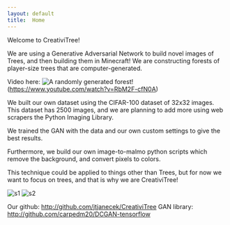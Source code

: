 ```yaml
---
layout: default
title:  Home
---
```


Welcome to CreativiTree!

We are using a Generative Adversarial Network to build novel images of Trees, and then building them in Minecraft! We are constructing forests of player-size trees that are computer-generated.

Video here:
![A randomly generated forest!](/treeImage.png)(https://www.youtube.com/watch?v=RbM2F-cfN0A)


We built our own dataset using the CIFAR-100 dataset of 32x32 images. This dataset has 2500 images, and we are planning to add more using web scrapers the Python Imaging Library. 

We trained the GAN with the data and our own custom settings to give the best results.

Furthermore, we build our own image-to-malmo python scripts which remove the background, and convert pixels to colors. 

This technique could be applied to things other than Trees, but for now we want to focus on trees, and that is why we are CreativiTree!

![s1](/s1.png)
![s2](/s2.png)

Our github: http://github.com/jtjanecek/CreativiTree
GAN library: http://github.com/carpedm20/DCGAN-tensorflow

